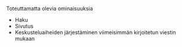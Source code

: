 Toteuttamatta olevia ominaisuuksia
-  Haku
-  Sivutus
-  Keskusteluaiheiden järjestäminen viimeisimmän kirjoitetun viestin mukaan